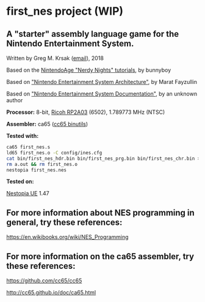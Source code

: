first_nes project (WIP)
=================


A "starter" assembly language game for the Nintendo Entertainment System.
-------------------------------------------------------------------------


Written by Greg M. Krsak ([email](mailto:greg.krsak@gmail.com)), 2018

Based on the [NintendoAge "Nerdy Nights" tutorials](http://nintendoage.com/forum/messageview.cfm?catid=22&threadid=7155), by bunnyboy

Based on ["Nintendo Entertainment System Architecture"](http://fms.komkon.org/EMUL8/NES.html), by Marat Fayzullin
 
Based on ["Nintendo Entertainment System Documentation"](https://emu-docs.org/NES/nestech.txt), by an unknown author

**Processor:** 8-bit, [Ricoh RP2A03](https://en.wikipedia.org/wiki/Ricoh_2A03) (6502), 1.789773 MHz (NTSC)

**Assembler:** ca65 ([cc65 binutils](https://github.com/cc65/cc65))

**Tested with:**

```bash
ca65 first_nes.s
ld65 first_nes.o -C config/ines.cfg
cat bin/first_nes_hdr.bin bin/first_nes_prg.bin bin/first_nes_chr.bin > first_nes.nes
rm a.out && rm first_nes.o
nestopia first_nes.nes
```

**Tested on:**

[Nestopia UE](http://0ldsk00l.ca/nestopia/) 1.47


For more information about NES programming in general, try these references:
-----------------------------------------------------------------------------------------------------------------

https://en.wikibooks.org/wiki/NES_Programming

For more information on the ca65 assembler, try these references:
------------------------------------------------------------------------------------------------------

https://github.com/cc65/cc65

http://cc65.github.io/doc/ca65.html
